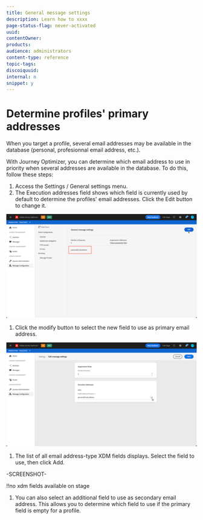 ```yaml
---
title: General message settings
description: Learn how to xxxx
page-status-flag: never-activated
uuid: 
contentOwner:
products:
audience: administrators
content-type: reference
topic-tags: 
discoiquuid:
internal: n
snippet: y
---
```


# Determine profiles' primary addresses

When you target a profile, several email addresses may be available in the database (personal, profesionnal email address, etc.).

With Journey Optimizer, you can determine which email address to use in priority when several addresses are available in the database. To do this, follow these steps:

1. Access the Settings / General settings menu.
1. The Execution addresses field shows which field is currently used by default to determine the profiles' email addresses. Click the Edit button to change it.

![](../assets/primary-address.png)

1. Click the modify button to select the new field to use as primary email address.

![](../assets/primary-address-edit.png)

1. The list of all email address-type XDM fields displays. Select the field to use, then click Add.

-SCREENSHOT-

!!no xdm fields available on stage

1. You can also select an additional field to use as secondary email address. This allows you to determine which field to use if the primary field is empty for a profile.
